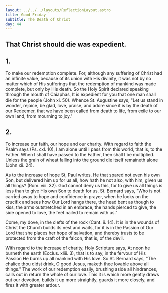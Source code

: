 ```yaml
---
layout: ../../../layouts/ReflectionLayout.astro
title: Good Friday
subtitle: The Death of Christ
day: 44
---
```


## That Christ should die was expedient.

## 1.

To make our redemption complete. For, although any suffering of Christ had an infinite value, because of its union with His divinity, it was not by no matter which of His sufferings that the redemption of mankind was made complete, but only by His death. So the Holy Spirit declared speaking through the mouth of Caiaphas, It is expedient for you that one man shall die for the people (John xi. 50). Whence St. Augustine says, "Let us stand in wonder, rejoice, be glad, love, praise, and adore since it is by the death of our Redeemer, that we have been called from death to life, from exile to our own land, from mourning to joy."

## 2.

To increase our faith, our hope and our charity. With regard to faith the Psalm says (Ps. cxl. 10), I am alone until I pass from this world, that is, to the Father. When I shall have passed to the Father, then shall I be multiplied. Unless the grain of wheat falling into the ground die itself remaineth alone (John xii. 24).

As to the increase of hope St, Paul writes, He that spared not even his own Son, but delivered him up for us all, how hath he not also, with him, given us all things? (Rom. viii. 32). God cannot deny us this, for to give us all things is less than to give His own Son to death for us. St. Bernard says, "Who is not carried away to hope and confidence in prayer, when he looks on the crucifix and sees how Our Lord hangs there, the head bent as though to kiss, the arms outstretched in an embrace, the hands pierced to give, the side opened to love, the feet nailed to remain with us."

Come, my dove, in the clefts of the rock (Cant. ii. 14). It is in the wounds of Christ the Church builds its nest and waits, for it is in the Passion of Our Lord that she places her hope of salvation, and thereby trusts to be protected from the craft of the falcon, that is, of the devil.

With regard to the increase of charity, Holy Scripture says, At noon he burneth the earth (Ecclus. xliii. 3), that is to say, in the fervour of His Passion He burns up all mankind with His love. So St. Bernard says, "The chalice thou didst drink, O good Jesus, maketh thee lovable above all things." The work of our redemption easily, brushing aside all hindrances, calls out in return the whole of our love. This it is which more gently draws out our devotion, builds it up more straightly, guards it more closely, and fires it with greater ardour.

